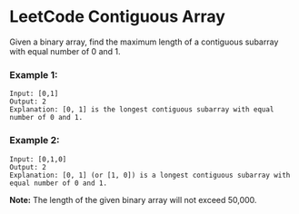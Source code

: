 # LeetCode Contiguous Array
Given a binary array, find the maximum length of a contiguous subarray with equal number of 0 and 1.

### Example 1:
```
Input: [0,1]
Output: 2
Explanation: [0, 1] is the longest contiguous subarray with equal number of 0 and 1.
```

### Example 2:
```
Input: [0,1,0]
Output: 2
Explanation: [0, 1] (or [1, 0]) is a longest contiguous subarray with equal number of 0 and 1.
```

**Note:** The length of the given binary array will not exceed 50,000.